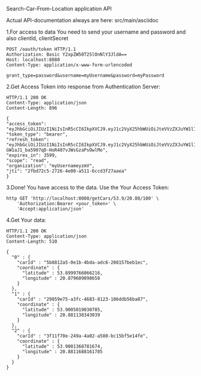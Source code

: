 Search-Car-From-Location application API

Actual API-documentation always are here:
src/main/asciidoc

1.For access to data You need to send your username and password and also clientId, clientSecret


    POST /oauth/token HTTP/1.1
    Authorization: Basic Y2xpZW50T25lOnNlY3JldA==
    Host: localhost:8080
    Content-Type: application/x-www-form-urlencoded
    
    grant_type=password&username=myUsername&password=myPassword
    
2.Get Access Token into response from Authentication Server:
    
    HTTP/1.1 200 OK
    Content-Type: application/json
    Content-Length: 896
    
    {
    "access_token": "eyJhbGciOiJIUzI1NiIsInR5cCI6IkpXVCJ9.eyJ1c2VyX25hbWUiOiJteVVzZXJuYW1lIiwic2NvcGUiOlsicmVhZCJdLCJvcmdhbml6YXRpb24iOiJteVVzZXJuYW1leXptViIsImV4cCI6MTU5OTczMTg4NiwiYXV0aG9yaXRpZXMiOlsiUk9MRV9VU0VSIl0sImp0aSI6IjJmYmQ3MmM1LTI3MjYtNGUwMC1hNTExLTZjY2QzZjI3YWFlYSIsImNsaWVudF9pZCI6ImNsaWVudE9uZSJ9.4H49LqS96PRecX5Q6zMJ6W0hTTG9uwE2d0do7_UQKN0",
    "token_type": "bearer",
    "refresh_token": "eyJhbGciOiJIUzI1NiIsInR5cCI6IkpXVCJ9.eyJ1c2VyX25hbWUiOiJteVVzZXJuYW1lIiwic2NvcGUiOlsicmVhZCJdLCJvcmdhbml6YXRpb24iOiJteVVzZXJuYW1leXptViIsImF0aSI6IjJmYmQ3MmM1LTI3MjYtNGUwMC1hNTExLTZjY2QzZjI3YWFlYSIsImV4cCI6MTU5OTc3MTQ4NiwiYXV0aG9yaXRpZXMiOlsiUk9MRV9VU0VSIl0sImp0aSI6IjMzZDUzYTkxLTY1MzktNGYwNS1hMWY0LWI3NDE0MTFmNDNjYiIsImNsaWVudF9pZCI6ImNsaWVudE9uZSJ9.c8lw4u-GW1aJ1_ba5907qD-HoR407vJWsGzaPsOwlMo",
    "expires_in": 3599,
    "scope": "read",
    "organization": "myUsernameyzmV",
    "jti": "2fbd72c5-2726-4e00-a511-6ccd3f27aaea"
    }

3.Done! You have access to the data. Use the Your Access Token:

    http GET 'http://localhost:8080/getCars/53.9/20.88/100' \
        'Authorization:Bearer <your_token>' \
        'Accept:application/json'

 4.Get Your data:

    HTTP/1.1 200 OK
    Content-Type: application/json
    Content-Length: 510
    
    {
      "0" : {
        "carId" : "5b8812a5-0e1b-4bda-adc6-208157beb1ec",
        "coordinate" : {
          "latitude" : 53.8999766066216,
          "longitude" : 20.879609098658
        }
      },
      "1" : {
        "carId" : "29859e75-a3fc-4683-8123-106ddb56ba87",
        "coordinate" : {
          "latitude" : 53.9005019030705,
          "longitude" : 20.881138343039
        }
      },
      "2" : {
        "carId" : "3f11f70e-249a-4a02-a580-bc15bf5e14fe",
        "coordinate" : {
          "latitude" : 53.9001368781674,
          "longitude" : 20.8811688161785
        }
      }
    }
